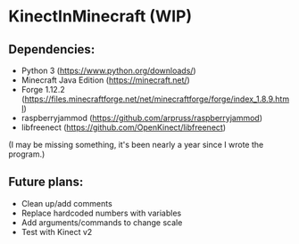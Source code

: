# KinectInMinecraft (WIP)
## Dependencies: 
- Python 3 (https://www.python.org/downloads/)
- Minecraft Java Edition (https://minecraft.net/)
- Forge 1.12.2 (https://files.minecraftforge.net/net/minecraftforge/forge/index_1.8.9.html)
- raspberryjammod (https://github.com/arpruss/raspberryjammod)
- libfreenect (https://github.com/OpenKinect/libfreenect)

(I may be missing something, it's been nearly a year since I wrote the program.) 

## Future plans:
- Clean up/add comments
- Replace hardcoded numbers with variables
- Add arguments/commands to change scale
- Test with Kinect v2
